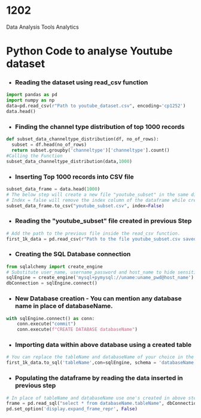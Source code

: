 # 1202
Data Analysis Tools Analytics
# Python Code to analyse Youtube dataset
- ### Reading the dataset using read_csv function
```python
import pandas as pd
import numpy as np
data=pd.read_csv(r"Path to youtube_dataset.csv", encoding='cp1252')
data.head()  
```
- ### Finding the channel type distribution of top 1000 records
```python
def subset_data_channeltype_distribution(df, no_of_rows):
  subset = df.head(no_of_rows)
  return subset.groupby('channeltype')['channeltype'].count()
#Calling the Function
subset_data_channeltype_distribution(data,1000)
```
- ### Inserting Top 1000 records into CSV file
```python
subset_data_frame = data.head(1000)
# The below step will create a new file "youtube_subset" in the same directory. 
# Index = false will remove the index column of the dataframe while creating the file
subset_data_frame.to_csv("youtube_subset.csv", index=False) 
```
- ### Reading the "youtube_subset" file created in previous Step
```python
# Add the path to the previous file inside the read_csv function.
first_1k_data = pd.read_csv(r"Path to the file youtube_subset.csv saved in above step") 
```
- ### Creating the SQL Database connection
```python
from sqlalchemy import create_engine
# Substitute user_name, username_password and host_name to hide sensitive information
sqlEngine = create_engine('mysql+pymysql://uname:uname_pwd@host_name') 
dbConnection = sqlEngine.connect()
```
- ### New Database creation - You can mention any database name in place of databaseName.
```python
with sqlEngine.connect() as conn:
    conn.execute("commit")
    conn.execute(f"CREATE DATABASE databaseName")
```
- ### Importing data within above database using a created table
```python
# You can replace the tableName and databaseName of your choice in the below command
first_1k_data.to_sql('tableName',con=sqlEngine, schema = 'databaseName',index=False,if_exists='append')
```
- ### Populating the dataframe by reading the data inserted in previous step
```python
# In place of tableName and databaseName use one's created in above steps
frame = pd.read_sql("select * from databaseName.tableName", dbConnection); 
pd.set_option('display.expand_frame_repr', False)

